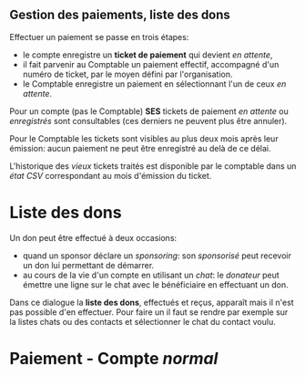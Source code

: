 
## Gestion des paiements, liste des dons
Effectuer un paiement se passe en trois étapes:
- le compte enregistre un **ticket de paiement** qui devient _en attente_,
- il fait parvenir au Comptable un paiement effectif, accompagné d'un numéro de ticket, par le moyen défini par l'organisation.
- le Comptable enregistre un paiement en sélectionnant l'un de ceux  _en attente_.

Pour un compte (pas le Comptable) **SES** tickets de paiement _en attente_ ou _enregistrés_ sont consultables (ces derniers ne peuvent plus être annuler).

Pour le Comptable les tickets sont visibles au plus deux mois après leur émission: aucun paiement ne peut être enregistré au delà de ce délai.

L'historique des _vieux_ tickets traités est disponible par le comptable  dans un _état CSV_ correspondant au mois d'émission du ticket.

# Liste des dons
Un don peut être effectué à deux occasions:
- quand un sponsor déclare un _sponsoring_: son _sponsorisé_ peut recevoir un don lui permettant de démarrer.
- au cours de la vie d'un compte en utilisant un _chat_: le _donateur_ peut émettre une ligne sur le chat avec le bénéficiaire en effectuant un don.

Dans ce dialogue la **liste des dons**, effectués et reçus, apparaît mais il n'est pas possible d'en effectuer. Pour faire un il faut se rendre par exemple sur la listes chats ou des contacts et sélectionner le chat du contact voulu. 

# Paiement - Compte _normal_

